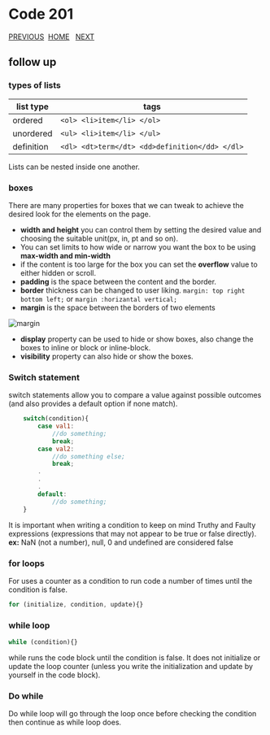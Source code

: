 # Code 201

[PREVIOUS](https://dinaalsaid.github.io/code201reading/class-02) &nbsp;[HOME](https://dinaalsaid.github.io/reading-notes/)  &nbsp; [NEXT](https://dinaalsaid.github.io/code201reading/class-04)

## follow up

### types of lists

list type|tags
-----|-----
ordered| `<ol> <li>item</li> </ol>`
unordered|`<ul> <li>item</li> </ul>`
definition|`<dl> <dt>term</dt> <dd>definition</dd> </dl>`

Lists can be nested inside one another.

### boxes

There are many properties for boxes that we can tweak to achieve the desired look for the elements on the page.

* **width and height** you can control them by setting the desired value and choosing the suitable unit(px, in, pt and so on).
* You can set limits to how wide or narrow you want the box to be using **max-width and min-width**
* if the content is too large for the box you can set the **overflow** value to either hidden or scroll.
* **padding** is the space between the content and the border.
* **border** thickness can be changed to user liking. `margin: top right bottom left;` or `margin :horizantal vertical;`
* **margin** is the space between the borders of two elements

![margin](images/margin.PNG)

* **display** property can be used to hide or show boxes, also change the boxes to inline or block or inline-block.
* **visibility** property can also hide or show the boxes.

### Switch statement

switch statements allow you to compare a value against possible outcomes (and also provides a default option if none match).

```JavaScript
    switch(condition){
        case val1:
            //do something;
            break;
        case val2:
            //do something else;
            break;
        .
        .
        .
        default:
            //do something;
    }
```

It is important when writing a condition to keep on mind Truthy and Faulty expressions (expressions that may not appear to be true or false directly).
**ex:** NaN (not a number), null, 0 and undefined are  considered false

### for loops

For uses a counter as a condition
to run code a number of times until the
condition is false.

```javascript
for (initialize, condition, update){}
```

### while loop

```javascript
while (condition){}
```

while runs the code block until the condition is false.
It does not initialize or update the loop
counter (unless you write the initialization and update
by yourself in the code block).

### Do while

Do while loop will go through the loop once before checking the condition then continue as while loop does.
